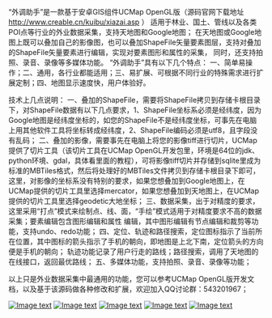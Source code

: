 
<p>“外调助手”是一款基于安卓GIS组件UCMap OpenGL版（源码官网下载地址 <a href="http://www.creable.cn/kuibu/xiazai.asp" rel="nofollow">http://www.creable.cn/kuibu/xiazai.asp</a> ） 适用于林业、国土、管线以及各类POI点等行业的外业数据采集，支持天地图和Google地图；
在天地图或Google地图上既可以叠加自己的影像图，也可以叠加ShapeFile矢量要素图层，支持对叠加的ShapeFile矢量要素进行编辑，实现对要素图形和属性的采集，
同时，还支持拍照、录音、录像等多媒体功能。
“外调助手”具有以下几个特点：
一、简单易操作；二、通用，各行业都能适用；三、易扩展、可根据不同行业的特殊需求进行扩展定制；四、地图显示速度快，用户体验好。</p>
<p>技术上几点说明：
一、叠加的ShapeFile，需要将ShapeFile拷贝到存储卡根目录下，对ShapeFile数据有以下几点要求，1、ShapeFile坐标系必须是经纬度，因为Google地图是经纬度坐标的，如您的ShapeFile不是经纬度坐标，可事先在电脑上用其他软件工具将坐标转成经纬度，2、ShapeFile编码必须是utf8，且字段没有乱码；
二、叠加的影像，需要事先在电脑上将您的影像tiff进行切片，UCMap提供了切片工具（该切片工具在UCMap OpenGL开发包里，环境是64位的jdk、python环境、gdal，具体看里面的教程），可将影像tiff切片并存储到sqlite里成为标准的MBTiles格式，然后将处理好的MBTiles文件拷贝到存储卡根目录下即可，这里，对影像的坐标系没有特别的要求，如果您想叠加到Google地图上，在UCMap提供的切片工具里选择mercator，如果您想叠加到天地图上，在UCMap提供的切片工具里选择geodetic大地坐标；
三、数据采集，出于对精度的要求，这里采用“打点”模式来绘制点、线、面，“手绘”模式适用于对精度要求不高的数据采集；要素编辑包含图形编辑和属性
编辑，其中图形编辑有节点编辑和裁剪等功能，支持undo、redo功能；
四、定位、轨迹和路径搜索，定位图标指示了当前所在位置，其中图标的箭头指示了手机的朝向，即地图是上北下南，定位箭头的方向便是手机的朝向；
轨迹功能记录了用户行走的路线；路径搜索，调用了天地图的在线接口，返回最优路线；
五、多媒体功能，支持拍照、录音、录像等功能；</p>
<p>以上只是外业数据采集中最通用的功能，您可以参考UCMap OpenGL版开发文档，以及基于该源码做各种修改和扩展，欢迎加入QQ讨论群：543201967；</p>
<p><a target="_blank" rel="noopener noreferrer" href="https://github.com/geochenyj/SurveyOnUCMap/blob/master/img-folder/pic1.png"><img src="https://github.com/geochenyj/SurveyOnUCMap/raw/master/img-folder/pic1.png" alt="Image text" style="max-width:100%;"></a>
<a target="_blank" rel="noopener noreferrer" href="https://github.com/geochenyj/SurveyOnUCMap/blob/master/img-folder/pic2.png"><img src="https://github.com/geochenyj/SurveyOnUCMap/raw/master/img-folder/pic2.png" alt="Image text" style="max-width:100%;"></a>
<a target="_blank" rel="noopener noreferrer" href="https://github.com/geochenyj/SurveyOnUCMap/blob/master/img-folder/pic3.png"><img src="https://github.com/geochenyj/SurveyOnUCMap/raw/master/img-folder/pic3.png" alt="Image text" style="max-width:100%;"></a>
<a target="_blank" rel="noopener noreferrer" href="https://github.com/geochenyj/SurveyOnUCMap/blob/master/img-folder/pic4.png"><img src="https://github.com/geochenyj/SurveyOnUCMap/raw/master/img-folder/pic4.png" alt="Image text" style="max-width:100%;"></a>
<a target="_blank" rel="noopener noreferrer" href="https://github.com/geochenyj/SurveyOnUCMap/blob/master/img-folder/pic5.png"><img src="https://github.com/geochenyj/SurveyOnUCMap/raw/master/img-folder/pic5.png" alt="Image text" style="max-width:100%;"></a></p>
